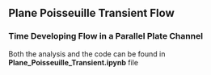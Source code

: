 ## Plane Poisseuille Transient Flow

### Time Developing Flow in a Parallel Plate Channel

Both the analysis and the code can be found in **Plane_Poisseuille_Transient.ipynb** file

